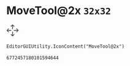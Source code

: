 # MoveTool@2x `32x32`
<img src="/img/MoveTool@2x.png" width=32 height=32>

``` CSharp
EditorGUIUtility.IconContent("MoveTool@2x")
```
```
6772457180101594644
```
